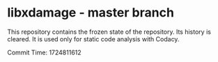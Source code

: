 # libxdamage - master branch

This repository contains the frozen state of the repository.
Its history is cleared. It is used only for static code
analysis with Codacy.

Commit Time: 1724811612